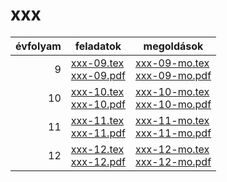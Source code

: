 # xxx

| évfolyam | feladatok | megoldások |
|---:|---|---|
| 9|[xxx-09.tex](xxx-09.tex) <br> [xxx-09.pdf](xxx-09.pdf) | [xxx-09-mo.tex](xxx-09-mo.tex) <br> [xxx-09-mo.pdf](xxx-09-mo.pdf)|
| 10|[xxx-10.tex](xxx-10.tex) <br> [xxx-10.pdf](xxx-10.pdf) | [xxx-10-mo.tex](xxx-10-mo.tex) <br> [xxx-10-mo.pdf](xxx-09-mo.pdf)|
| 11|[xxx-11.tex](xxx-11.tex) <br> [xxx-11.pdf](xxx-11.pdf) | [xxx-11-mo.tex](xxx-11-mo.tex) <br> [xxx-11-mo.pdf](xxx-09-mo.pdf)|
| 12|[xxx-12.tex](xxx-12.tex) <br> [xxx-12.pdf](xxx-12.pdf) | [xxx-12-mo.tex](xxx-12-mo.tex) <br> [xxx-12-mo.pdf](xxx-09-mo.pdf)|
